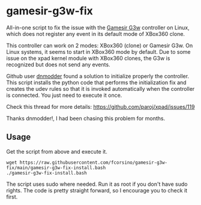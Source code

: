 # gamesir-g3w-fix

All-in-one script to fix the issue with the [Gamesir G3w](https://www.gamesir.hk/pages/g3w-tutorial) controller on Linux, which does not register any event in its default mode of XBox360 clone.

This controller can work on 2 modes: XBox360 (clone) or Gamesir G3w. On Linux systems, it seems to start in XBox360 mode by default. Due to some issue on the xpad kernel module with XBox360 clones, the G3w is recognized but does not send any events.

Github user [dnmodder](https://github.com/dnmodder) found a solution to initialize properly the controller.
This script installs the python code that performs the initialization fix and creates the udev rules so that it is invoked automatically when the controller is connected. You just need to execute it once.

Check this thread for more details: https://github.com/paroj/xpad/issues/119

Thanks dnmodder!, I had been chasing this problem for months.

## Usage
Get the script from above and execute it. 
```
wget https://raw.githubusercontent.com/fcorsino/gamesir-g3w-fix/main/gamesir-g3w-fix-install.bash
./gamesir-g3w-fix-install.bash
```

The script uses sudo where needed. Run it as root if you don't have sudo rights. The code is pretty straight forward, so I encourage you to check it first.
